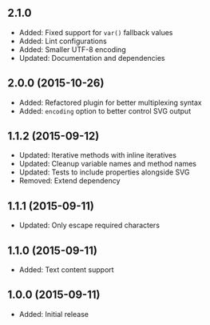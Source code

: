## 2.1.0

- Added: Fixed support for `var()` fallback values
- Added: Lint configurations
- Added: Smaller UTF-8 encoding
- Updated: Documentation and dependencies

## 2.0.0 (2015-10-26)

- Added: Refactored plugin for better multiplexing syntax
- Added: `encoding` option to better control SVG output

## 1.1.2 (2015-09-12)

- Updated: Iterative methods with inline iteratives
- Updated: Cleanup variable names and method names
- Updated: Tests to include properties alongside SVG
- Removed: Extend dependency

## 1.1.1 (2015-09-11)

- Updated: Only escape required characters

## 1.1.0 (2015-09-11)

- Added: Text content support

## 1.0.0 (2015-09-11)

- Added: Initial release
